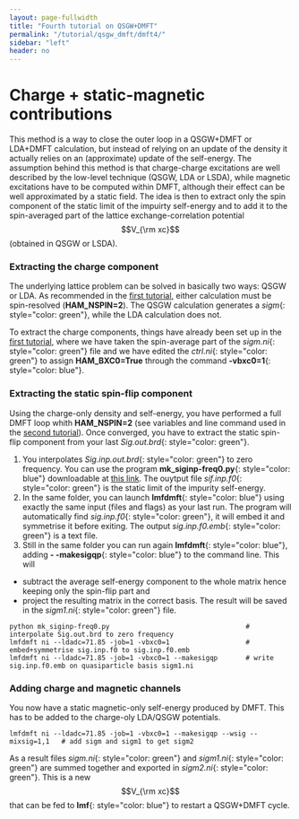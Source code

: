 ```yaml
---
layout: page-fullwidth
title: "Fourth tutorial on QSGW+DMFT"
permalink: "/tutorial/qsgw_dmft/dmft4/"
sidebar: "left"
header: no
---
```


# Charge + static-magnetic contributions 

This method is a way to close the outer loop in a QSGW+DMFT or LDA+DMFT calculation, but instead of relying on an update of the density it actually relies on an (approximate) update of the self-energy.
The assumption behind this method is that charge-charge excitations are well described by the low-level technique (QSGW, LDA or LSDA), while magnetic excitations have to be computed within DMFT, although their effect can be well approximated by a static field. The idea is then to extract only the spin component of the static limit of the impuirty self-energy and to add it to the spin-averaged part of the lattice exchange-correlation potential $$V_{\rm xc}$$ (obtained in QSGW or LSDA).

### Extracting the charge component
The underlying lattice problem can be solved in basically two ways: QSGW or LDA. As recommended in the [first tutorial](https://lordcephei.github.io/tutorial/qsgw_dmft/dmft1), either calculation must be spin-resolved (**HAM_NSPIN=2**). The QSGW calculation generates a _sigm_{: style="color: green"}, while the LDA calculation does not.

To extract the charge components, things have already been set up in the [first tutorial](https://lordcephei.github.io/tutorial/qsgw_dmft/dmft1), where we have taken the spin-average part of the *sigm.ni*{: style="color: green"} file and we have edited the *ctrl.ni*{: style="color: green"} to assign **HAM_BXC0=True** through the command **-vbxc0=1**{: style="color: blue"}.

### Extracting the static spin-flip component
Using the charge-only density and self-energy, you have performed a full DMFT loop whith **HAM_NSPIN=2** (see variables and line command used in the [second tutorial](https://lordcephei.github.io/tutorial/qsgw_dmft/dmft2)). Once converged, you have to extract the static spin-flip component from your last _Sig.out.brd_{: style="color: green"}.

1. You interpolates _Sig.inp.out.brd_{: style="color: green"} to zero frequency. You can use the program **mk_siginp-freq0.py**{: style="color: blue"} downloadable at [this link](???). The ouytput file _sif.inp.f0_{: style="color: green"} is the static limit of the impurity self-energy.
2. In the same folder, you can launch **lmfdmft**{: style="color: blue"} using exactly the same input (files and flags) as your last run. The program will automatically find _sig.inp.f0_{: style="color: green"}, it will embed it and symmetrise it before exiting. The output *sig.inp.f0.emb*{: style="color: green"} is a text file.
3. Still in the same folder you can run again **lmfdmft**{: style="color: blue"}, adding **- -makesigqp**{: style="color: blue"} to the command line. This will
  * subtract the average self-energy component to the whole matrix hence keeping only the spin-flip part and
  * project the resulting matrix in the correct basis.
The result will be saved in the *sigm1.ni*{: style="color: green"} file.

```
python mk_siginp-freq0.py                                  # interpolate Sig.out.brd to zero frequency
lmfdmft ni --ldadc=71.85 -job=1 -vbxc0=1                   # embed+symmetrise sig.inp.f0 to sig.inp.f0.emb
lmfdmft ni --ldadc=71.85 -job=1 -vbxc0=1 --makesigqp       # write sig.inp.f0.emb on quasiparticle basis sigm1.ni
```
  
### Adding charge and magnetic channels
You now have a static magnetic-only self-energy produced by DMFT. This has to be added to the charge-oly LDA/QSGW potentials.

``` 
lmfdmft ni --ldadc=71.85 -job=1 -vbxc0=1 --makesigqp --wsig --mixsig=1,1   # add sigm and sigm1 to get sigm2   
```

As a result files *sigm.ni*{: style="color: green"} and *sigm1.ni*{: style="color: green"} are summed together and exported in *sigm2.ni*{: style="color: green"}. This is a new $$V_{\rm xc}$$ that can be fed to **lmf**{: style="color: blue"} to restart a QSGW+DMFT cycle.
